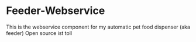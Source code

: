 # Feeder-Webservice

This is the webservice component for my automatic pet food dispenser (aka feeder)
Open source ist toll

